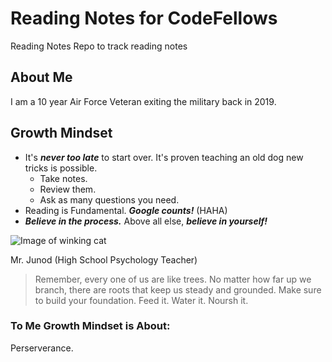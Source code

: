 # Reading Notes for CodeFellows

Reading Notes Repo to track reading notes

## About Me

I am a 10 year Air Force Veteran exiting the military back in 2019.


## Growth Mindset
- It's ***never too late*** to start over. It's proven teaching an old dog new tricks is possible.
  - Take notes.
  - Review them.
  - Ask as many questions you need.
- Reading is Fundamental. ***Google counts!*** (HAHA)
- ***Believe in the process.*** Above all else, ***believe in yourself!***

![Image of winking cat](https://media.tenor.com/images/380300aebf287514a9d2035d7bdad03a/tenor.gif)

Mr. Junod (High School Psychology Teacher)
>Remember, every one of us are like trees. No matter how far up we branch, there are roots that keep us steady and grounded. Make sure to build your foundation. Feed it. Water it. Noursh it.

### To Me Growth Mindset is About:
Perserverance.

